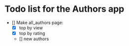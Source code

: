# Todo list for the Authors app
- [] Make all_authors page:
    - [x] top by view
    - [x] top by rating
    - [] new authors
